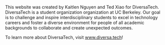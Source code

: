 This website was created by Kaitlen Nguyen and Ted Xiao for DiversaTech. DiversaTech is a student organization organization at UC Berkeley. Our goal is to challenge and inspire interdisciplinary students to excel in technology careers and foster a diverse environment for people of all academic backgrounds to collaborate and create unexpected outcomes.

To learn more about DiversaTech, visit www.diversa.tech!